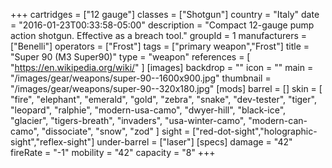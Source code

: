 +++
cartridges = ["12 gauge"]
classes = ["Shotgun"]
country = "Italy"
date = "2016-01-23T00:33:58-05:00"
description = "Compact 12-gauge pump action shotgun. Effective as a breach tool."
groupId = 1
manufacturers = ["Benelli"]
operators = ["Frost"]
tags = ["primary weapon","Frost"]
title = "Super 90 (M3 Super90)"
type = "weapon"
references = [
  "https://en.wikipedia.org/wiki/"
]
[images]
  backdrop = ""
  icon = ""
  main = "/images/gear/weapons/super-90--1600x900.jpg"
  thumbnail = "/images/gear/weapons/super-90--320x180.jpg"
[mods]
  barrel = []
  skin = [
    "fire",
    "elephant",
    "emerald",
    "gold",
    "zebra",
    "snake",
    "dev-tester",
    "tiger",
    "leopard",
    "ralphie",
    "modern-usa-camo",
    "dwyer-hill",
    "black-ice",
    "glacier",
    "tigers-breath",
    "invaders",
    "usa-winter-camo",
    "modern-can-camo",
    "dissociate",
    "snow",
    "zod"
  ]
  sight = ["red-dot-sight","holographic-sight","reflex-sight"]
  under-barrel = ["laser"]
[specs]
  damage = "42"
  fireRate = "-1"
  mobility = "42"
  capacity = "8"
+++
